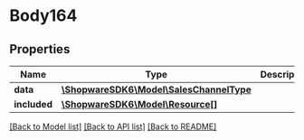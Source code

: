# Body164

## Properties
Name | Type | Description | Notes
------------ | ------------- | ------------- | -------------
**data** | [**\ShopwareSDK6\Model\SalesChannelType**](SalesChannelType.md) |  | [optional] 
**included** | [**\ShopwareSDK6\Model\Resource[]**](Resource.md) |  | [optional] 

[[Back to Model list]](../../README.md#documentation-for-models) [[Back to API list]](../../README.md#documentation-for-api-endpoints) [[Back to README]](../../README.md)

